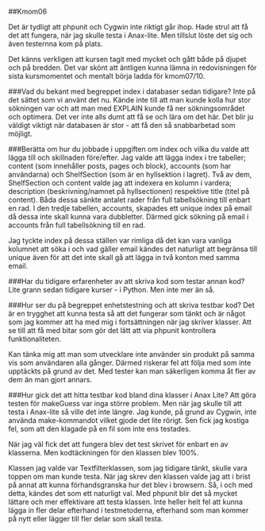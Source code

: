 ##Kmom06

Det är tydligt att phpunit och Cygwin inte riktigt går ihop. Hade strul att få det att fungera, när jag skulle testa i Anax-lite. Men tillslut löste det sig och även testernna kom på plats.

Det känns verkligen att kursen tagit med mycket och gått både på djupet och på bredden. Det var skönt att äntligen kunna lämna in redovisningen för sista kursmomentet och mentalt börja ladda för kmom07/10.

###Vad du bekant med begreppet index i databaser sedan tidigare?
Inte på det sättet som vi använt det nu. Kände inte till att man kunde kolla hur stor sökningen var och att man med EXPLAIN kunde få ner sökningsområdet och optimera. Det ver inte alls dumt att få se och lära om det här. Det blir ju väldigt viktigt när databasen är stor - att få den så snabbarbetad som möjligt.

###Berätta om hur du jobbade i uppgiften om index och vilka du valde att lägga till och skillnaden före/efter.
Jag valde att lägga index i tre tabeller; content (som innehåller posts, pages och block), accounts (som har användarna) och ShelfSection (som är en hyllsektion i lagret). Två av dem, ShelfSection och content valde jag att indexera en kolumn i vardera; description (beskrivning/namnet på hyllsectionen) respektive title (titel på content). Båda dessa sänkte antalet rader från full tabellsökning till enbart en rad. I den tredje tabellen, accounts, skapades ett unique index på email då dessa inte skall kunna vara dubbletter. Därmed gick sökning på email i accounts från full tabellsökning till en rad.

Jag tyckte index på dessa ställen var rimliga då det kan vara vanliga kolumnet att söka i och vad gäller email kändes det naturligt att begränsa till unique även för att det inte skall gå att lägga in två konton med samma email.

###Har du tidigare erfarenheter av att skriva kod som testar annan kod?
Lite grann sedan tidigare kurser - i Python. Men inte mer än så.

###Hur ser du på begreppet enhetstestning och att skriva testbar kod?
Det är en trygghet att kunna testa så att det fungerar som tänkt och är något som jag kommer att ha med mig i fortsättningen när jag skriver klasser. Att se till att få med bitar som gör det lätt att via phpunit kontrollera funktionaliteten.

Kan tänka mig att man som utvecklare inte använder sin produkt på samma vis som användaren alla gånger. Därmed riskerar fel att följa med som inte upptäckts på grund av det. Med tester kan man säkerligen komma åt fler av dem än man gjort annars.

###Hur gick det att hitta testbar kod bland dina klasser i Anax Lite?
Att göra testen för makeGuess var inga större problem. Men när jag skulle till att testa i Anax-lite så ville det inte längre. Jag kunde, på grund av Cygwin, inte använda make-kommandot vilket gjode det lite rörigt. Sen fick jag kostiga fel, som att den klagade på en fil som inte ens testades.

När jag väl fick det att fungera blev det test skrivet för enbart en av klasserna. Men kodtäckningen för den klassen blev 100%.

Klassen jag valde var Textfilterklassen, som jag tidigare tänkt, skulle vara toppen om man kunde testa. När jag skrev den klassen valde jag att i brist på annat att kunna förhandsgranska hur det blev i browsern. Så, i och med detta, kändes det som ett naturligt val. Med phpunit blir det så mycket lättare och mer effektivare att testa klassen. Inte heller helt fel att kunna lägga in fler delar efterhand i testmetoderna, efterhand som man kommer på nytt eller lägger till fler delar som skall testa.
